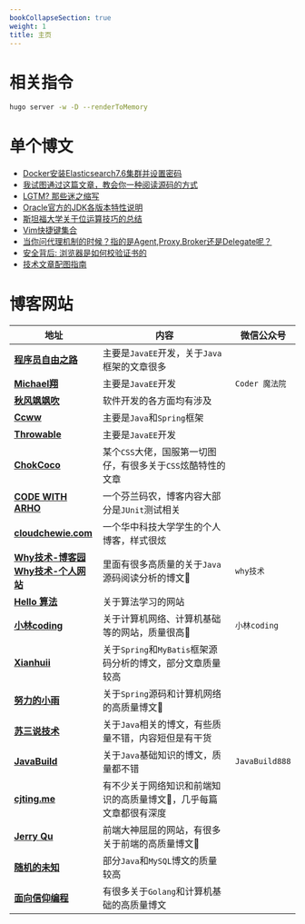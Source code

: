 ```yaml
---
bookCollapseSection: true
weight: 1
title: 主页
---
```


# 相关指令

```bash
hugo server -w -D --renderToMemory
```

# 单个博文

* [Docker安装Elasticsearch7.6集群并设置密码](https://www.cnblogs.com/woshimrf/p/docker-es7.html)
* [我试图通过这篇文章，教会你一种阅读源码的方式](https://www.cnblogs.com/thisiswhy/p/17261155.html)
* [LGTM? 那些迷之缩写](https://farer.org/2017/03/01/code-review-acronyms/)
* [Oracle官方的JDK各版本特性说明](https://docs.oracle.com/en/java/javase/18/language/java-language-changes.html)
* [斯坦福大学关于位运算技巧的总结](https://graphics.stanford.edu/~seander/bithacks.html)
* [Vim快捷键集合](https://linux.cn/article-8144-1.html)
* [当你问代理机制的时候？指的是Agent,Proxy,Broker还是Delegate呢？](https://cloud.tencent.com/developer/article/1470232)
* [安全背后: 浏览器是如何校验证书的](https://cjting.me/2021/03/02/how-to-validate-tls-certificate/) 
* [技术文章配图指南](https://draveness.me/sketch-and-sketch/)

# 博客网站

| 地址                                                         | 内容                                                         | 微信公众号     |
| ------------------------------------------------------------ | ------------------------------------------------------------ | -------------- |
| **[程序员自由之路](https://www.cnblogs.com/54chensongxia/)** | 主要是`JavaEE`开发，关于`Java`框架的文章很多                 |                |
| **[Michael翔](https://www.cnblogs.com/michael-xiang/)**      | 主要是`JavaEE`开发                                           | `Coder 魔法院` |
| **[秋风飒飒吹](https://www.cnblogs.com/wwjj4811/)**          | 软件开发的各方面均有涉及                                     |                |
| **[Ccww](https://www.cnblogs.com/Ccwwlx)**                   | 主要是`Java`和`Spring`框架                                   |                |
| **[Throwable](https://www.cnblogs.com/throwable)**           | 主要是`JavaEE`开发                                           |                |
| [**ChokCoco**](https://www.cnblogs.com/coco1s)               | 某个`CSS`大佬，国服第一切图仔，有很多关于`CSS`炫酷特性的文章 |                |
| [**CODE WITH ARHO**](https://www.arhohuttunen.com)           | 一个芬兰码农，博客内容大部分是`JUnit`测试相关                |                |
| [**cloudchewie.com**](https://cloudchewie.com/)              | 一个华中科技大学学生的个人博客，样式很炫                     |                |
| [**Why技术-博客园**](https://www.cnblogs.com/thisiswhy/)<br/>[**Why技术-个人网站**](https://www.whywhy.vip/) | 里面有很多高质量的关于`Java`源码阅读分析的博文💚              | `why技术`      |
| [**Hello 算法**](https://www.hello-algo.com/)                | 关于算法学习的网站                                           |                |
| [**小林coding**](https://xiaolincoding.com/)                 | 关于计算机网络、计算机基础等的网站，质量很高💚                | `小林coding`   |
| [**Xianhuii**](https://www.cnblogs.com/Xianhuii/)            | 关于`Spring`和`MyBatis`框架源码分析的博文，部分文章质量较高  |                |
| [**努力的小雨**](https://www.cnblogs.com/guoxiaoyu/)         | 关于`Spring`源码和计算机网络的高质量博文💚                    |                |
| [**苏三说技术**](https://www.cnblogs.com/12lisu)             | 关于`Java`相关的博文，有些质量不错，内容短但是有干货         |                |
| [**JavaBuild**](https://www.cnblogs.com/JavaBuild)           | 关于`Java`基础知识的博文，质量都不错                         | `JavaBuild888` |
| [**cjting.me**](https://cjting.me/)                          | 有不少关于网络知识和前端知识的高质量博文💚，几乎每篇文章都很有深度 |                |
| [**Jerry Qu**](https://imququ.com/)                          | 前端大神屈屈的网站，有很多关于前端的高质量博文💚              |                |
| [**随机的未知**](https://www.cnblogs.com/nicaicai)           | 部分`Java`和`MySQL`博文的质量较高                            |                |
| [**面向信仰编程**](https://draveness.me/)                    | 有很多关于`Golang`和计算机基础的高质量博文                   |                |